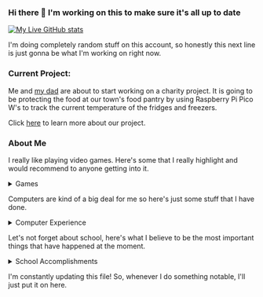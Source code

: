 ### Hi there 👋 I'm working on this to make sure it's all up to date

[![My Live GitHub stats](https://github-readme-stats.vercel.app/api?username=gibslee&show_icons=true&theme=great-gatsby)](https://github.com/gibslee/)

I'm doing completely random stuff on this account, so honestly this next line is just gonna be what I'm working on right now.

### Current Project:

Me and [my dad](https://github.com/Myoldmopar) are about to start working on a charity project. It is going to be protecting the food at our town's food pantry by using Raspberry Pi Pico W's to track the current temperature of the fridges and freezers.

Click [here](https://github.com/gibslee/PantryTemp) to learn more about our project.

### About Me

I really like playing video games. Here's some that I really highlight and would recommend to anyone getting into it.

<details>
  <summary>Games</summary>
  <ul>
    <li>Chess <a href="https://chess.com/members/gsl4295">(My chess.com account.)</a></li>
    <li>Hogwarts Legacy (I just got it like a week ago, it's SO GOOD)</li>
    <li>Minecraft (I mean, who doesn't enjoy playing it?)</li>
    <li>Rocket League (I'm like Platinum 3 at the time of writing)</li>
  </ul>
</details>

Computers are kind of a big deal for me so here's just some stuff that I have done.
  
<details>
  <summary>Computer Experience</summary>
  <ul>
    <dt>Built my own PC from scratch. My specs are listed as follows:</dt>
    <ul>
      <li>CPU = Intel Core i5-12600K</li>
      <li>RAM = 32GB of 3200Mhz (16GB x 2)</li>
      <li>MB = ROG Strix B660-A</li>
      <li>GPU = ASRock Radeon RX6700XT Challenger Series</li>
      <li>PSU = EVGA 850W 80+ Certified Gold Fully Modular</li>
      <li>Case = Corsair 220T RGB</li>
    </ul>
    <dt>Before I made my computer, I downloaded Ubuntu 22.04 LTS to my computer for a short-term solution until I wanted to get Windows 11. It was actually tougher than I thought it would be to switch back to Windows, but I did in the end. </dt>
    </dl>
  </details>

Let's not forget about school, here's what I believe to be the most important things that have happened at the moment.

<details>
  <summary>School Accomplishments</summary>
  <ul>
    <li>Completed Elementary and Middle School</li>
    <li>I'm a freshman in High School, currently maintaining 4.0 GPA throughout the year</li>
    <li>Earned the opportunity to go to the State Solo & Ensemble band competition at the Oklahoma State campus, I'll put the results here.</li>
    <li>Won a trophy for getting the best score on a STEM test in the state at my grade level. (This was during the fall of 2021)</li>
    <li>Best chess player in my class (BY FAR)</li>
    <li>Nearly the only person in my grade that has an Android phone (android for life)</li>
  </ul>
  </details>

I'm constantly updating this file! So, whenever I do something notable, I'll just put it on here.
  
